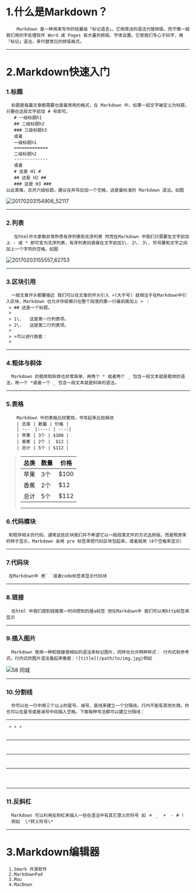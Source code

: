 <h1 id="1markdown">1.什么是Markdown？</h1>
<pre><code>    Markdown 是一种用来写作的轻量级「标记语言」，它用简洁的语法代替排版，而不像一般我们用的字处理软件 Word 或 Pages 有大量的排版、字体设置。它使我们专心于码字，用「标记」语法，来代替常见的排版格式。
</code></pre>
<hr>
<h1 id="2markdown">2.Markdown快速入门</h1>
<h3 id="1">1.标题</h3>
<pre><code>  标题是每篇文章都需要也是最常用的格式，在 Markdown 中，如果一段文字被定义为标题，只要在这段文字前加 # 号即可。
   # 一级标题h1 
   ## 二级标题h2  
   ### 三级标题h3
   或者
   一级标题h1 
   =============
   二级标题h2  
   -------------
   或者
   # 这是 H1 #
   ## 这是 H2 ##
   ### 这是 H3 ###  
以此类推，总共六级标题，建议在井号后加一个空格，这是最标准的 Markdown 语法。如图
</code></pre>
<p><img src="http://ishare.58corp.com/uploads/image/201702/20170203154906_52117.jpg" alt="20170203154906_52117"></p>
<hr>
<h3 id="2">2.列表</h3>
<pre><code>   在html中大家都非常熟悉有序列表和无序列表 然而在Markdown 中我们只需要在文字前加上 - 或 * 即可变为无序列表，有序列表则直接在文字前加1\. 2\. 3\. 符号要和文字之间加上一个字符的空格。如图
</code></pre>
<p><img src="http://ishare.58corp.com/uploads/image/201702/20170203155557_62753.jpg" alt="20170203155557_62753"></p>
<hr>
<h3 id="3">3.区块引用</h3>
<pre><code>  一般文章开头都要缩近 我们可以在文章的开头引入 >(大于号) 就相当于在Markdown中引入区块，Markdown 也允许你偷懒只在整个段落的第一行最前面加上 > ：
 > ## 这是一个标题。
 > 
 > 1\.   这是第一行列表项。
 > 2\.   这是第二行列表项。
 > 
 > >可以进行嵌套：
 > 
</code></pre>
<hr>
<h3 id="4">4.粗体与斜体</h3>
<pre><code>  Markdown 的粗体和斜体也非常简单，用两个 * 或者两个 _ 包含一段文本就是粗体的语法，用一个 *或者一个 _ 包含一段文本就是斜体的语法。
</code></pre>
<hr>
<h3 id="5">5.表格</h3>
<pre><code>    Markdown 中的表格比较繁琐，书写起来比较麻烦
    | 总类 | 数量 | 价格 |
    | ---  |:---: | ---:|
    | 苹果 | 3个 | $100 |
    | 香蕉 | 2个 |  $12 |
    | 总计 | 5个 | $112 |
</code></pre>
<blockquote>
  <table>
  <thead>
  <tr>
  <th>总类</th>
  <th>数量</th>
  <th>价格</th>
  </tr>
  </thead>
  <tbody>
  <tr>
  <td>苹果</td>
  <td>3个</td>
  <td>$100</td>
  </tr>
  <tr>
  <td>香蕉</td>
  <td>2个</td>
  <td>$12</td>
  </tr>
  <tr>
  <td>总计</td>
  <td>5个</td>
  <td>$112</td>
  </tr>
  </tbody>
  </table>
  <hr>
</blockquote>
<h3 id="6">6.代码模块</h3>
<pre><code> 和程序相关的代码，通常这些区块我们并不希望它以一般段落文件的方式去排版，而是照原来的样子显示，Markdown 会用 pre 标签来把代码区块包起来。或者就用（4个空格来显示）
</code></pre>
<hr>
<h3 id="7">7.代码块</h3>
<pre><code> 在Markdown中 用` `或者code标签来显示代码块
</code></pre>
<hr>
<h3 id="8">8.链接</h3>
<pre><code>  在html 中我们提到链接第一时间想到的是a标签 但在Markdown中 我们可以用http标签来显示
</code></pre>
<hr>
<h3 id="9">9.插入图片</h3>
<pre><code>  Markdown 使用一种和链接很相似的语法来标记图片，同样也允许两种样式： 行内式和参考式。行内式的图片语法看起来像是：![title](/path/to/img.jpg)例如
</code></pre>
<p><img src="https://timgsa.baidu.com/timg?image&quality=80&size=b9999_10000&sec=1486124551759&di=06cab225ad6f82faeb08236ebe998502&imgtype=jpg&src=http%3A%2F%2Fimg3.imgtn.bdimg.com%2Fit%2Fu%3D278698877%2C3877982126%26fm%3D214%26gp%3D0.jpg" alt="58 同城"></p>
<hr>
<h3 id="10">10.分割线</h3>
<pre><code>  你可以在一行中用三个以上的星号、减号、底线来建立一个分隔线，行内不能有其他东西。你也可以在星号或是减号中间插入空格。下面每种写法都可以建立分隔线：
</code></pre>
<hr>
<pre><code> * * *

 ***

 *****

 - - -
</code></pre>
<hr>
<h3 id="11">11.反斜杠</h3>
<pre><code>  Markdown 可以利用反斜杠来插入一些在语法中有其它意义的符号 如 ＊ _  +  - # !
  例如  \*转义符号\*
</code></pre>
<hr>
<h1 id="3markdown">3.Markdown编辑器</h1>
<pre><code> 1.Smark 开源软件
 2.MarkdownPad 
 3.Mou
 4.MacDown 
</code></pre>